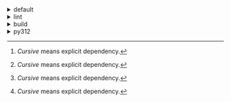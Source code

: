 <details>
<summary>default</summary>

| Platform | Dependency[^1] | Before | After | Change | Package |
| -: | - | - | - | - | - |
| win-64 |*ordered_enum*|0.0.8|0.0.9|Patch Upgrade|conda|
||*pydantic*|2.7.1|2.7.4|Patch Upgrade|conda|
||*pytest*|8.2.1|8.2.2|Patch Upgrade|conda|
||ca-certificates|2024.2.2|2024.6.2|Minor Upgrade|conda|
||libsqlite|3.45.3|3.46.0|Minor Upgrade|conda|
||libzlib|1.2.13|1.3.1|Minor Upgrade|conda|
||packaging|24.0|24.1|Minor Upgrade|conda|
||typing-extensions|4.11.0|4.12.2|Minor Upgrade|conda|
||typing_extensions|4.11.0|4.12.2|Minor Upgrade|conda|
||vc14_runtime|14.38.33135|14.40.33810|Minor Upgrade|conda|
||vs2015_runtime|14.38.33135|14.40.33810|Minor Upgrade|conda|
||zipp|3.17.0|3.19.2|Minor Upgrade|conda|
||openssl|3.3.0|3.3.1|Patch Upgrade|conda|
||pydantic-core|2.18.2|2.18.4|Patch Upgrade|conda|
||vc|ha32ba9b_20|h8a93ad2_20|Only build string|conda|
| osx-arm64 |*ordered_enum*|0.0.8|0.0.9|Patch Upgrade|conda|
||*pydantic*|2.7.1|2.7.4|Patch Upgrade|conda|
||*pytest*|8.2.1|8.2.2|Patch Upgrade|conda|
||*py-rattler*|py312h1a1520d_0|py312had01cb0_0|Only build string|conda|
||ca-certificates|2024.2.2|2024.6.2|Minor Upgrade|conda|
||libsqlite|3.45.3|3.46.0|Minor Upgrade|conda|
||libzlib|1.2.13|1.3.1|Minor Upgrade|conda|
||packaging|24.0|24.1|Minor Upgrade|conda|
||typing-extensions|4.11.0|4.12.2|Minor Upgrade|conda|
||typing_extensions|4.11.0|4.12.2|Minor Upgrade|conda|
||zipp|3.17.0|3.19.2|Minor Upgrade|conda|
||openssl|3.3.0|3.3.1|Patch Upgrade|conda|
||pydantic-core|2.18.2|2.18.4|Patch Upgrade|conda|
| linux-64 |*ordered_enum*|0.0.8|0.0.9|Patch Upgrade|conda|
||*pydantic*|2.7.1|2.7.4|Patch Upgrade|conda|
||*pytest*|8.2.1|8.2.2|Patch Upgrade|conda|
||ca-certificates|2024.2.2|2024.6.2|Minor Upgrade|conda|
||libsqlite|3.45.3|3.46.0|Minor Upgrade|conda|
||libzlib|1.2.13|1.3.1|Minor Upgrade|conda|
||packaging|24.0|24.1|Minor Upgrade|conda|
||typing-extensions|4.11.0|4.12.2|Minor Upgrade|conda|
||typing_extensions|4.11.0|4.12.2|Minor Upgrade|conda|
||zipp|3.17.0|3.19.2|Minor Upgrade|conda|
||openssl|3.3.0|3.3.1|Patch Upgrade|conda|
||pydantic-core|2.18.2|2.18.4|Patch Upgrade|conda|
||ld_impl_linux-64|hf3520f5_1|hf3520f5_4|Only build string|conda|
||libgcc-ng|h77fa898_7|h77fa898_9|Only build string|conda|
||libgomp|h77fa898_7|h77fa898_9|Only build string|conda|

</details>

<details>
<summary>lint</summary>

| Platform | Dependency[^1] | Before | After | Change | Package |
| -: | - | - | - | - | - |
| win-64 |*typos*|1.21.0|1.22.7|Minor Upgrade|conda|
||*ruff*|0.4.4|0.4.9|Patch Upgrade|conda|
||ca-certificates|2024.2.2|2024.6.2|Minor Upgrade|conda|
||filelock|3.14.0|3.15.1|Minor Upgrade|conda|
||libsqlite|3.45.3|3.46.0|Minor Upgrade|conda|
||libzlib|1.2.13|1.3.1|Minor Upgrade|conda|
||nodeenv|1.8.0|1.9.1|Minor Upgrade|conda|
||vc14_runtime|14.38.33135|14.40.33810|Minor Upgrade|conda|
||vs2015_runtime|14.38.33135|14.40.33810|Minor Upgrade|conda|
||openssl|3.3.0|3.3.1|Patch Upgrade|conda|
||vc|ha32ba9b_20|h8a93ad2_20|Only build string|conda|
| osx-arm64 |*typos*|1.21.0|1.22.7|Minor Upgrade|conda|
||*ruff*|0.4.4|0.4.9|Patch Upgrade|conda|
||ca-certificates|2024.2.2|2024.6.2|Minor Upgrade|conda|
||filelock|3.14.0|3.15.1|Minor Upgrade|conda|
||libsqlite|3.45.3|3.46.0|Minor Upgrade|conda|
||libzlib|1.2.13|1.3.1|Minor Upgrade|conda|
||nodeenv|1.8.0|1.9.1|Minor Upgrade|conda|
||openssl|3.3.0|3.3.1|Patch Upgrade|conda|
| linux-64 |*typos*|1.21.0|1.22.7|Minor Upgrade|conda|
||*ruff*|0.4.4|0.4.9|Patch Upgrade|conda|
||ca-certificates|2024.2.2|2024.6.2|Minor Upgrade|conda|
||filelock|3.14.0|3.15.1|Minor Upgrade|conda|
||libsqlite|3.45.3|3.46.0|Minor Upgrade|conda|
||libzlib|1.2.13|1.3.1|Minor Upgrade|conda|
||nodeenv|1.8.0|1.9.1|Minor Upgrade|conda|
||openssl|3.3.0|3.3.1|Patch Upgrade|conda|
||ld_impl_linux-64|hf3520f5_1|hf3520f5_4|Only build string|conda|
||libgcc-ng|h77fa898_7|h77fa898_9|Only build string|conda|
||libgomp|h77fa898_7|h77fa898_9|Only build string|conda|
||libstdcxx-ng|hc0a3c3a_7|hc0a3c3a_9|Only build string|conda|

</details>

<details>
<summary>build</summary>

| Platform | Dependency[^1] | Before | After | Change | Package |
| -: | - | - | - | - | - |
| win-64 |*ordered_enum*|0.0.8|0.0.9|Patch Upgrade|conda|
||*pydantic*|2.7.1|2.7.4|Patch Upgrade|conda|
||ca-certificates|2024.2.2|2024.6.2|Minor Upgrade|conda|
||certifi|2024.2.2|2024.6.2|Minor Upgrade|conda|
||libsqlite|3.45.3|3.46.0|Minor Upgrade|conda|
||libzlib|1.2.13|1.3.1|Minor Upgrade|conda|
||more-itertools|10.2.0|10.3.0|Minor Upgrade|conda|
||packaging|24.0|24.1|Minor Upgrade|conda|
||pkginfo|1.10.0|1.11.1|Minor Upgrade|conda|
||typing-extensions|4.11.0|4.12.2|Minor Upgrade|conda|
||typing_extensions|4.11.0|4.12.2|Minor Upgrade|conda|
||vc14_runtime|14.38.33135|14.40.33810|Minor Upgrade|conda|
||vs2015_runtime|14.38.33135|14.40.33810|Minor Upgrade|conda|
||zipp|3.17.0|3.19.2|Minor Upgrade|conda|
||openssl|3.3.0|3.3.1|Patch Upgrade|conda|
||pydantic-core|2.18.2|2.18.4|Patch Upgrade|conda|
||requests|2.32.2|2.32.3|Patch Upgrade|conda|
||vc|ha32ba9b_20|h8a93ad2_20|Only build string|conda|
| osx-arm64 |*ordered_enum*|0.0.8|0.0.9|Patch Upgrade|conda|
||*pydantic*|2.7.1|2.7.4|Patch Upgrade|conda|
||ca-certificates|2024.2.2|2024.6.2|Minor Upgrade|conda|
||certifi|2024.2.2|2024.6.2|Minor Upgrade|conda|
||libsqlite|3.45.3|3.46.0|Minor Upgrade|conda|
||libzlib|1.2.13|1.3.1|Minor Upgrade|conda|
||more-itertools|10.2.0|10.3.0|Minor Upgrade|conda|
||packaging|24.0|24.1|Minor Upgrade|conda|
||pkginfo|1.10.0|1.11.1|Minor Upgrade|conda|
||typing-extensions|4.11.0|4.12.2|Minor Upgrade|conda|
||typing_extensions|4.11.0|4.12.2|Minor Upgrade|conda|
||zipp|3.17.0|3.19.2|Minor Upgrade|conda|
||openssl|3.3.0|3.3.1|Patch Upgrade|conda|
||pydantic-core|2.18.2|2.18.4|Patch Upgrade|conda|
||requests|2.32.2|2.32.3|Patch Upgrade|conda|
| linux-64 |*ordered_enum*|0.0.8|0.0.9|Patch Upgrade|conda|
||*pydantic*|2.7.1|2.7.4|Patch Upgrade|conda|
||ca-certificates|2024.2.2|2024.6.2|Minor Upgrade|conda|
||certifi|2024.2.2|2024.6.2|Minor Upgrade|conda|
||libsqlite|3.45.3|3.46.0|Minor Upgrade|conda|
||libzlib|1.2.13|1.3.1|Minor Upgrade|conda|
||more-itertools|10.2.0|10.3.0|Minor Upgrade|conda|
||packaging|24.0|24.1|Minor Upgrade|conda|
||pkginfo|1.10.0|1.11.1|Minor Upgrade|conda|
||typing-extensions|4.11.0|4.12.2|Minor Upgrade|conda|
||typing_extensions|4.11.0|4.12.2|Minor Upgrade|conda|
||zipp|3.17.0|3.19.2|Minor Upgrade|conda|
||cryptography|42.0.7|42.0.8|Patch Upgrade|conda|
||openssl|3.3.0|3.3.1|Patch Upgrade|conda|
||pydantic-core|2.18.2|2.18.4|Patch Upgrade|conda|
||requests|2.32.2|2.32.3|Patch Upgrade|conda|
||ld_impl_linux-64|hf3520f5_1|hf3520f5_4|Only build string|conda|
||libgcc-ng|h77fa898_7|h77fa898_9|Only build string|conda|
||libgomp|h77fa898_7|h77fa898_9|Only build string|conda|
||libstdcxx-ng|hc0a3c3a_7|hc0a3c3a_9|Only build string|conda|

</details>

<details>
<summary>py312</summary>

| Platform | Dependency[^1] | Before | After | Change | Package |
| -: | - | - | - | - | - |
| linux-64 |*ordered_enum*|0.0.8|0.0.9|Patch Upgrade|conda|
||*pydantic*|2.7.1|2.7.4|Patch Upgrade|conda|
||*pytest*|8.2.1|8.2.2|Patch Upgrade|conda|
||ca-certificates|2024.2.2|2024.6.2|Minor Upgrade|conda|
||libsqlite|3.45.3|3.46.0|Minor Upgrade|conda|
||libzlib|1.2.13|1.3.1|Minor Upgrade|conda|
||packaging|24.0|24.1|Minor Upgrade|conda|
||typing-extensions|4.11.0|4.12.2|Minor Upgrade|conda|
||typing_extensions|4.11.0|4.12.2|Minor Upgrade|conda|
||zipp|3.17.0|3.19.2|Minor Upgrade|conda|
||openssl|3.3.0|3.3.1|Patch Upgrade|conda|
||pydantic-core|2.18.2|2.18.4|Patch Upgrade|conda|
||ld_impl_linux-64|hf3520f5_1|hf3520f5_4|Only build string|conda|
||libgcc-ng|h77fa898_7|h77fa898_9|Only build string|conda|
||libgomp|h77fa898_7|h77fa898_9|Only build string|conda|
| osx-arm64 |*ordered_enum*|0.0.8|0.0.9|Patch Upgrade|conda|
||*pydantic*|2.7.1|2.7.4|Patch Upgrade|conda|
||*pytest*|8.2.1|8.2.2|Patch Upgrade|conda|
||*py-rattler*|py312h1a1520d_0|py312had01cb0_0|Only build string|conda|
||ca-certificates|2024.2.2|2024.6.2|Minor Upgrade|conda|
||libsqlite|3.45.3|3.46.0|Minor Upgrade|conda|
||libzlib|1.2.13|1.3.1|Minor Upgrade|conda|
||packaging|24.0|24.1|Minor Upgrade|conda|
||typing-extensions|4.11.0|4.12.2|Minor Upgrade|conda|
||typing_extensions|4.11.0|4.12.2|Minor Upgrade|conda|
||zipp|3.17.0|3.19.2|Minor Upgrade|conda|
||openssl|3.3.0|3.3.1|Patch Upgrade|conda|
||pydantic-core|2.18.2|2.18.4|Patch Upgrade|conda|
| win-64 |*ordered_enum*|0.0.8|0.0.9|Patch Upgrade|conda|
||*pydantic*|2.7.1|2.7.4|Patch Upgrade|conda|
||*pytest*|8.2.1|8.2.2|Patch Upgrade|conda|
||ca-certificates|2024.2.2|2024.6.2|Minor Upgrade|conda|
||libsqlite|3.45.3|3.46.0|Minor Upgrade|conda|
||libzlib|1.2.13|1.3.1|Minor Upgrade|conda|
||packaging|24.0|24.1|Minor Upgrade|conda|
||typing-extensions|4.11.0|4.12.2|Minor Upgrade|conda|
||typing_extensions|4.11.0|4.12.2|Minor Upgrade|conda|
||vc14_runtime|14.38.33135|14.40.33810|Minor Upgrade|conda|
||vs2015_runtime|14.38.33135|14.40.33810|Minor Upgrade|conda|
||zipp|3.17.0|3.19.2|Minor Upgrade|conda|
||openssl|3.3.0|3.3.1|Patch Upgrade|conda|
||pydantic-core|2.18.2|2.18.4|Patch Upgrade|conda|
||vc|ha32ba9b_20|h8a93ad2_20|Only build string|conda|

</details>

[^1]: *Cursive* means explicit dependency.
[^2]: Dependency got downgraded.

